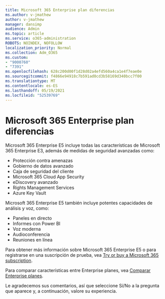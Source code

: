 ```yaml
---
title: Microsoft 365 Enterprise plan diferencias
ms.author: v-jmathew
author: v-jmathew
manager: dansimp
audience: Admin
ms.topic: article
ms.service: o365-administration
ROBOTS: NOINDEX, NOFOLLOW
localization_priority: Normal
ms.collection: Adm_O365
ms.custom:
- "9000760"
- "7391"
ms.openlocfilehash: 628c200d00f1d28d02a4efd560a4ca1e4f7eae0e
ms.sourcegitcommit: f4866e94918c7b591ad0cd3b58169d340bcc7f00
ms.translationtype: MT
ms.contentlocale: es-ES
ms.lasthandoff: 05/19/2021
ms.locfileid: "52539769"
---
```

# <a name="microsoft-365-enterprise-plan-differences"></a>Microsoft 365 Enterprise plan diferencias

Microsoft 365 Enterprise E5 incluye todas las características de Microsoft 365 Enterprise E3, además de medidas de seguridad avanzadas como:

- Protección contra amenazas
- Gobierno de datos avanzado
- Caja de seguridad del cliente
- Microsoft 365 Cloud App Security
- eDiscovery avanzado
- Rights Management Services
- Azure Key Vault

Microsoft 365 Enterprise E5 también incluye potentes capacidades de análisis y voz, como:

- Paneles en directo
- Informes con Power BI
- Voz moderna
- Audioconferencia
- Reuniones en línea

Para obtener más información sobre Microsoft 365 Enterprise E5 o para registrarse en una suscripción de prueba, vea [Try or buy a Microsoft 365 subscription](https://go.microsoft.com/fwlink/?linkid=2099673).

Para comparar características entre Enterprise planes, vea [Comparar Enterprise planes](https://go.microsoft.com/fwlink/?linkid=2097200).

Le agradecemos sus comentarios, así que seleccione Sí/No a la pregunta que aparece y, a continuación, valore su experiencia.
